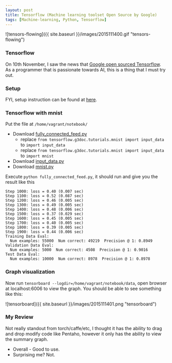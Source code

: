 ```yaml
---
layout: post
title: Tensorflow (Machine learning toolset Open Source by Google)
tags: [Machine-learning, Python, Tensorflow]
---
```


![tensors-flowing]({{ site.baseurl }}/images/2015111400.gif "tensors-flowing")

### Tensorflow

On 10th November, I saw the news that [Google open sourced Tensorflow](http://www.wired.com/2015/11/google-open-sources-its-artificial-intelligence-engine/?mbid=social_fb). As a programmer that is passionate towards AI, this is a thing that I must try out.

### Setup
FYI, setup instruction can be found at [here](www.tensorflow.org/get_started/os_setup.md).

### Tensorflow with mnist

Put the file at `/home/vagrant/notebook/`

- Download [fully_connected_feed.py](https://github.com/tensorflow/tensorflow/blob/master/tensorflow/g3doc/tutorials/mnist/fully_connected_feed.py)
  - replace `from tensorflow.g3doc.tutorials.mnist import input_data` to `import input_data`
  - replace `from tensorflow.g3doc.tutorials.mnist import input_data` to `import mnist`
- Download [input_data.py](https://github.com/tensorflow/tensorflow/tree/master/tensorflow/g3doc/tutorials/mnist/input_data.py)
- Download [mnist.py](https://github.com/tensorflow/tensorflow/tree/master/tensorflow/g3doc/tutorials/mnist/mnist.py)

Execute `python fully_connected_feed.py`, it should run and give you the result like this

~~~ 
Step 1000: loss = 0.40 (0.007 sec)
Step 1100: loss = 0.52 (0.087 sec)
Step 1200: loss = 0.46 (0.005 sec)
Step 1300: loss = 0.49 (0.005 sec)
Step 1400: loss = 0.48 (0.006 sec)
Step 1500: loss = 0.37 (0.029 sec)
Step 1600: loss = 0.45 (0.005 sec)
Step 1700: loss = 0.40 (0.005 sec)
Step 1800: loss = 0.39 (0.005 sec)
Step 1900: loss = 0.44 (0.006 sec)
Training Data Eval:
  Num examples: 55000  Num correct: 49219  Precision @ 1: 0.8949
Validation Data Eval:
  Num examples: 5000  Num correct: 4508  Precision @ 1: 0.9016
Test Data Eval:
  Num examples: 10000  Num correct: 8978  Precision @ 1: 0.8978
~~~ 

### Graph visualization

Now run `tensorboard --logdir=/home/vagrant/notebook/data`, open browser at localhost:6006 to view the graph. You should be able to see something like this:

![tensorboard]({{ site.baseurl }}/images/2015111401.png "tensorboard")

### My Review

Not really standout from torch/caffe/etc, I thought it has the ability to drag and drop modify code like Pentaho, however it only has the ability to view the summary graph.

- Overall - Good to use.
- Surprising me? Not.
